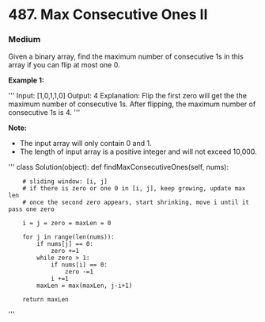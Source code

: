 # 487. Max Consecutive Ones II
### Medium

Given a binary array, find the maximum number of consecutive 1s in this array if you can flip at most one 0.

**Example 1:**

'''
    Input: [1,0,1,1,0]
        Output: 4
        Explanation: Flip the first zero will get the the maximum number of consecutive 1s.
     After flipping, the maximum number of consecutive 1s is 4.
'''

**Note:**
* The input array will only contain 0 and 1.
* The length of input array is a positive integer and will not exceed 10,000.

'''
    class Solution(object):
        def findMaxConsecutiveOnes(self, nums):
    
        # sliding window: [i, j]
        # if there is zero or one 0 in [i, j], keep growing, update max len
        # once the second zero appears, start shrinking, move i until it pass one zero
        
        i = j = zero = maxLen = 0
        
        for j in range(len(nums)):
            if nums[j] == 0:
                zero +=1
            while zero > 1:
                if nums[i] == 0:
                    zero -=1
                i +=1
            maxLen = max(maxLen, j-i+1)
        
        return maxLen
'''
